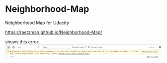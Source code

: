 # Neighborhood-Map
Neighborhood Map for Udacity

https://raetzman.github.io/Neighborhood-Map/

shows this error: 
![alt text](img/error.png)
